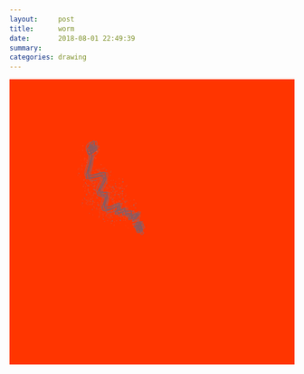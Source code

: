 ```yaml
---
layout:     post
title:      worm
date:       2018-08-01 22:49:39
summary:    
categories: drawing
---
```

![worm](/images/diary/worm.png ".")
